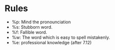 # Rules
* %p: Mind the pronounciation
* %s: Stubborn word.
* %f: Fallible word.
* %w: The word which is easy to spell mistakenly.
* %e: professional knowledge (after 7.12)